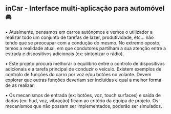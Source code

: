 ## inCar - Interface multi-aplicação para automóvel 🚘

▪︎ Atualmente, pensamos em carros autónomos e vemos o utilizador a realizar todo um conjunto de tarefas de lazer, produtividade, etc... não tendo que se preocupar com a condução do mesmo. No extremo oposto, temos a realidade atual, em que condutores partilham a sua atenção entre a estrada e dispositivos adicionais (ex: sintonizar o rádio). 

▪︎ Este projeto procura melhorar o equilíbrio entre o controlo de dispositivos adicionais e a tarefa principal de conduzir o veículo. Existem exemplos de controlo de funções do carro por voz e/ou botões no volante. Devem explorar que outras funções deveriam ser incluídas e qual a melhor forma de as realizar.

▪︎ Os mecanismos de entrada (ex: botões, voz, touch surfaces) e saída de dados (ex: hud, voz, vibração) ficam ao critério da equipa de projeto. Os mecanismos que não possam ser implementados, poderão ser simulados.
